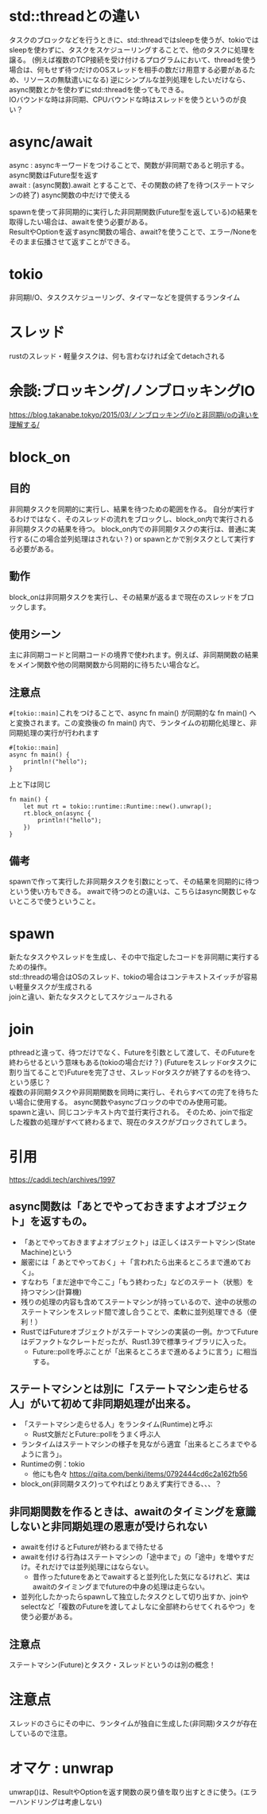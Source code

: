 # std::threadとの違い
タスクのブロックなどを行うときに、std::threadではsleepを使うが、tokioではsleepを使わずに、タスクをスケジューリングすることで、他のタスクに処理を譲る。
(例えば複数のTCP接続を受け付けるプログラムにおいて、threadを使う場合は、何もせず待つだけのOSスレッドを相手の数だけ用意する必要があるため、リソースの無駄遣いになる)
逆にシンプルな並列処理をしたいだけなら、async関数とかを使わずにstd::threadを使ってもできる。
<br>
IOバウンドな時は非同期、CPUバウンドな時はスレッドを使うというのが良い？

# async/await
async : asyncキーワードをつけることで、関数が非同期であると明示する。 
async関数はFuture型を返す
<br>
await : (async関数).await とすることで、その関数の終了を待つ(ステートマシンの終了)
async関数の中だけで使える

spawnを使って非同期的に実行した非同期関数(Future型を返している)の結果を取得したい場合は、awaitを使う必要がある。
<br>
ResultやOptionを返すasync関数の場合、await?を使うことで、エラー/Noneをそのまま伝播させて返すことができる。

# tokio
非同期I/O、タスクスケジューリング、タイマーなどを提供するランタイム

# スレッド
rustのスレッド・軽量タスクは、何も言わなければ全てdetachされる

# 余談:ブロッキング/ノンブロッキングIO
https://blog.takanabe.tokyo/2015/03/ノンブロッキングi/oと非同期i/oの違いを理解する/

# block_on
## 目的
 非同期タスクを同期的に実行し、結果を待つための範囲を作る。
 自分が実行するわけではなく、そのスレッドの流れをブロックし、block_on内で実行される非同期タスクの結果を待つ。
 block_on内での非同期タスクの実行は、普通に実行する(この場合並列処理はされない？) or spawnとかで別タスクとして実行する必要がある。
## 動作
 block_onは非同期タスクを実行し、その結果が返るまで現在のスレッドをブロックします。
## 使用シーン
 主に非同期コードと同期コードの境界で使われます。例えば、非同期関数の結果をメイン関数や他の同期関数から同期的に待ちたい場合など。
## 注意点
```#[tokio::main]```これをつけることで、async fn main() が同期的な fn main() へと変換されます。この変換後の fn main() 内で、ランタイムの初期化処理と、非同期処理の実行が行われます
```
#[tokio::main]
async fn main() {
    println!("hello");
}
```
上と下は同じ
```
fn main() {
    let mut rt = tokio::runtime::Runtime::new().unwrap();
    rt.block_on(async {
        println!("hello");
    })
}
```

## 備考
spawnで作って実行した非同期タスクを引数にとって、その結果を同期的に待つという使い方もできる。
awaitで待つのとの違いは、こちらはasync関数じゃないところで使うということ。

# spawn
新たなタスクやスレッドを生成し、その中で指定したコードを非同期に実行するための操作。
<br>
std::threadの場合はOSのスレッド、tokioの場合はコンテキストスイッチが容易い軽量タスクが生成される
<br>
joinと違い、新たなタスクとしてスケジュールされる

# join
pthreadと違って、待つだけでなく、Futureを引数として渡して、そのFutureを終わらせるという意味もある(tokioの場合だけ？)
(Futureをスレッドorタスクに割り当てることで)Futureを完了させ、スレッドorタスクが終了するのを待つ、という感じ？
<br>
複数の非同期タスクや非同期関数を同時に実行し、それらすべての完了を待ちたい場合に使用する。
async関数やasyncブロックの中でのみ使用可能。
<br>
spawnと違い、同じコンテキスト内で並行実行される。
そのため、joinで指定した複数の処理がすべて終わるまで、現在のタスクがブロックされてしまう。


# 引用
https://caddi.tech/archives/1997
## async関数は「あとでやっておきますよオブジェクト」を返すもの。

- 「あとでやっておきますよオブジェクト」は正しくはステートマシン(State Machine)という
- 厳密には「 あとでやっておく」＋「言われたら出来るところまで進めておく」。
- すなわち「まだ途中で今ここ」「もう終わった」などのステート（状態）を持つマシン(計算機)
- 残りの処理の内容も含めてステートマシンが持っているので、途中の状態のステートマシンをスレッド間で渡し合うことで、柔軟に並列処理できる（便利！）
- RustではFutureオブジェクトがステートマシンの実装の一例。かつてFutureはデファクトなクレートだったが、Rust1.39で標準ライブラリに入った。
    - Future::pollを呼ぶことが「出来るところまで進めるように言う」に相当する。

## ステートマシンとは別に「ステートマシン走らせる人」がいて初めて非同期処理が出来る。

- 「ステートマシン走らせる人」をランタイム(Runtime)と呼ぶ
    - Rust文脈だとFuture::pollをうまく呼ぶ人
- ランタイムはステートマシンの様子を見ながら適宜「出来るところまでやるように言う」。
- Runtimeの例：tokio
    - 他にも色々 https://qiita.com/benki/items/0792444cd6c2a162fb56
- block_on(非同期タスク)ってやればとりあえず実行できる、、、？

## 非同期関数を作るときは、awaitのタイミングを意識しないと非同期処理の恩恵が受けられない

- awaitを付けるとFutureが終わるまで待たせる
- awaitを付ける行為はステートマシンの「途中まで」の「途中」を増やすだけ。それだけでは並列処理にはならない。
    - 昔作ったfutureをあとでawaitすると並列化した気になるけれど、実はawaitのタイミングまでfutureの中身の処理は走らない。
- 並列化したかったらspawnして独立したタスクとして切り出すか、joinやselectなど「複数のFutureを渡してよしなに全部終わらせてくれるやつ」を使う必要がある。

## 注意点
ステートマシン(Future)とタスク・スレッドというのは別の概念！

# 注意点
スレッドのさらにその中に、ランタイムが独自に生成した(非同期)タスクが存在しているので注意。

# オマケ : unwrap
unwrap()は、ResultやOptionを返す関数の戻り値を取り出すときに使う。(エラーハンドリングは考慮しない)
